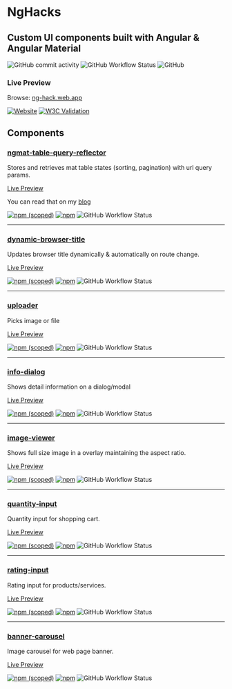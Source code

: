 # NgHacks

## Custom UI components built with Angular & Angular Material

![GitHub commit activity](https://img.shields.io/github/commit-activity/m/abdunnahid/nghacks)
![GitHub Workflow Status](https://img.shields.io/github/workflow/status/abdunnahid/nghacks/CI%20-%20Main%20App?label=web%20preview%20build)
![GitHub](https://img.shields.io/github/license/abdunnahid/nghacks)


### Live Preview

Browse: [ng-hack.web.app](https://ng-hack.web.app/)

[![Website](https://img.shields.io/website?url=https%3A%2F%2Fng-hack.web.app%2F)](https://ng-hack.web.app/)
[![W3C Validation](https://img.shields.io/w3c-validation/html?preset=HTML%2C%20SVG%201.1%2C%20MathML%203.0&targetUrl=https%3A%2F%2Fng-hack.web.app%2F)](https://ng-hack.web.app/)

## Components

### [ngmat-table-query-reflector](https://github.com/abdunnahid/nghacks/tree/master/main/projects/ngmat-table-query-reflector)

Stores and retrieves mat table states (sorting, pagination) with url query params.

[Live Preview](https://ng-hack.web.app/mat-table-query-reflector)

You can read that on my [blog](https://dev.to/abdunnahid/managing-angular-material-table-states-with-query-params-a-comprehensive-guide-1o8j)

[![npm (scoped)](https://img.shields.io/npm/v/@nghacks/ngmat-table-query-reflector?color=%23c53635)](https://www.npmjs.com/package/@nghacks/ngmat-table-query-reflector)
[![npm](https://img.shields.io/npm/dw/@nghacks/ngmat-table-query-reflector)](https://www.npmjs.com/package/@nghacks/ngmat-table-query-reflector)
![GitHub Workflow Status](https://img.shields.io/github/workflow/status/abdunnahid/nghacks/npm-publish%20'ngmat-table-query-reflector'?label=build%20%27ngmat-table-query-reflector%27)

---

### [dynamic-browser-title](https://github.com/abdunnahid/nghacks/tree/master/main/projects/dynamic-browser-title)

Updates browser title dynamically & automatically on route change.

[Live Preview](https://ng-hack.web.app/dynamic-browser-title)

[![npm (scoped)](https://img.shields.io/npm/v/@nghacks/dynamic-browser-title?color=%23c53635)](https://www.npmjs.com/package/@nghacks/dynamic-browser-title)
[![npm](https://img.shields.io/npm/dw/@nghacks/dynamic-browser-title)](https://www.npmjs.com/package/@nghacks/dynamic-browser-title)
![GitHub Workflow Status](https://img.shields.io/github/workflow/status/abdunnahid/nghacks/npm-publish%20'dynamic-browser-title'?label=build%20%27dynamic-browser-title%27)

---

### [uploader](https://github.com/abdunnahid/nghacks/tree/master/main/projects/uploader)

Picks image or file

[Live Preview](https://ng-hack.web.app/uploader)

[![npm (scoped)](https://img.shields.io/npm/v/@nghacks/uploader?color=%23c53635)](https://www.npmjs.com/package/@nghacks/uploader)
[![npm](https://img.shields.io/npm/dw/@nghacks/uploader)](https://www.npmjs.com/package/@nghacks/uploader)
![GitHub Workflow Status](https://img.shields.io/github/workflow/status/abdunnahid/nghacks/npm-publish%20'uploader'?label=build%20%27uploader%27)

---

### [info-dialog](https://github.com/abdunnahid/nghacks/tree/master/main/projects/info-dialog)

Shows detail information on a dialog/modal

[Live Preview](https://ng-hack.web.app/info-dialog)

[![npm (scoped)](https://img.shields.io/npm/v/@nghacks/info-dialog?color=%23c53635)](https://www.npmjs.com/package/@nghacks/info-dialog)
[![npm](https://img.shields.io/npm/dw/@nghacks/info-dialog)](https://www.npmjs.com/package/@nghacks/info-dialog)
![GitHub Workflow Status](https://img.shields.io/github/workflow/status/abdunnahid/nghacks/npm-publish%20'info-dialog'?label=build%20%27info-dialog%27)

---

### [image-viewer](https://github.com/abdunnahid/nghacks/tree/master/main/projects/image-viewer)

Shows full size image in a overlay maintaining the aspect ratio.

[Live Preview](https://ng-hack.web.app/image-viewer)

[![npm (scoped)](https://img.shields.io/npm/v/@nghacks/image-viewer?color=%23c53635)](https://www.npmjs.com/package/@nghacks/image-viewer)
[![npm](https://img.shields.io/npm/dw/@nghacks/image-viewer)](https://www.npmjs.com/package/@nghacks/image-viewer)
![GitHub Workflow Status](https://img.shields.io/github/workflow/status/abdunnahid/nghacks/npm-publish%20'image-viewer'?label=build%20%27image-viewer%27)

---

### [quantity-input](https://github.com/abdunnahid/nghacks/tree/master/main/projects/quantity-input)

Quantity input for shopping cart.

[Live Preview](https://ng-hack.web.app/quantity-input)

[![npm (scoped)](https://img.shields.io/npm/v/@nghacks/quantity-input?color=%23c53635)](https://www.npmjs.com/package/@nghacks/quantity-input)
[![npm](https://img.shields.io/npm/dw/@nghacks/quantity-input)](https://www.npmjs.com/package/@nghacks/quantity-input)
![GitHub Workflow Status](https://img.shields.io/github/workflow/status/abdunnahid/nghacks/npm-publish%20'quantity-input'?label=build%20%27quantity-input%27)

---

### [rating-input](https://github.com/abdunnahid/nghacks/tree/master/main/projects/rating-input)

Rating input for products/services.

[Live Preview](https://ng-hack.web.app/rating-input)

[![npm (scoped)](https://img.shields.io/npm/v/@nghacks/rating-input?color=%23c53635)](https://www.npmjs.com/package/@nghacks/rating-input)
[![npm](https://img.shields.io/npm/dw/@nghacks/rating-input)](https://www.npmjs.com/package/@nghacks/rating-input)
![GitHub Workflow Status](https://img.shields.io/github/workflow/status/abdunnahid/nghacks/npm-publish%20'rating-input'?label=build%20%27rating-input%27)

---

### [banner-carousel](https://github.com/abdunnahid/nghacks/tree/master/main/projects/banner-carousel)

Image carousel for web page banner.

[Live Preview](https://ng-hack.web.app/banner-carousel)

[![npm (scoped)](https://img.shields.io/npm/v/@nghacks/banner-carousel?color=%23c53635)](https://www.npmjs.com/package/@nghacks/banner-carousel)
[![npm](https://img.shields.io/npm/dw/@nghacks/banner-carousel)](https://www.npmjs.com/package/@nghacks/banner-carousel)
![GitHub Workflow Status](https://img.shields.io/github/workflow/status/abdunnahid/nghacks/npm-publish%20'banner-carousel'?label=build%20%27banner-carousel%27)


